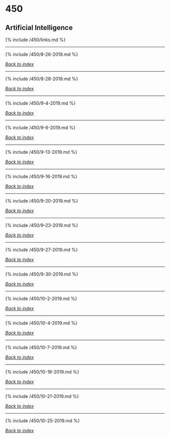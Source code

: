 # 450
## Artificial Intelligence

{% include /450/links.md %}

***

{% include /450/8-26-2019.md %}

*[Back to index](#450)*

***

{% include /450/8-28-2019.md %}

*[Back to index](#450)*

***

{% include /450/9-4-2019.md %}

*[Back to index](#450)*

***

{% include /450/9-6-2019.md %}

*[Back to index](#450)*

***

{% include /450/9-13-2019.md %}

*[Back to index](#450)*

***

{% include /450/9-16-2019.md %}

*[Back to index](#450)*

***

{% include /450/9-20-2019.md %}

*[Back to index](#450)*

***

{% include /450/9-23-2019.md %}

*[Back to index](#450)*

***

{% include /450/9-27-2019.md %}

*[Back to index](#450)*

***

{% include /450/9-30-2019.md %}

*[Back to index](#450)*

***

{% include /450/10-2-2019.md %}

*[Back to index](#450)*

***

{% include /450/10-4-2019.md %}

*[Back to index](#450)*

***

{% include /450/10-7-2019.md %}

*[Back to index](#450)*

***

{% include /450/10-18-2019.md %}

*[Back to index](#450)*

***

{% include /450/10-21-2019.md %}

*[Back to index](#450)*

***

{% include /450/10-25-2019.md %}

*[Back to index](#450)*
